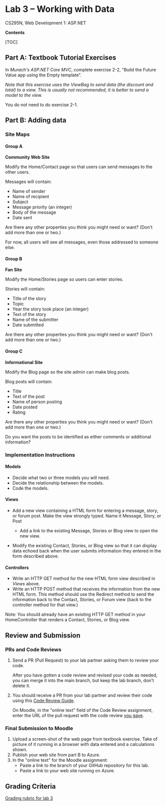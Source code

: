 # Lab 3 – Working with Data
 CS295N, Web Development 1: ASP.NET

**Contents**

[TOC]

## Part A: Textbook Tutorial Exercises

In *Murach's ASP.NET Core MVC*, complete exercise 2-2, "Build the Future Value app using the Empty template". 

*Note that this exercise uses the ViewBag to send data (the discount and total) to a view. This is usually not recommended, it is better to send a model to the view.*

You do not need to do exercise 2-1. 



## Part B: Adding data



### Site Maps

#### Group A

**Community Web Site**

Modify the Home/Contact page so that users can send messages to the other users.

Messages will contain:

- Name of sender
- Name of recipient
- Subject
- Message priority (an integer)
- Body of the message
- Date sent

Are there any other properties you think you might need or want? (Don't add more than one or two.)

For now, all users will see all messages, even those addressed to someone else.



#### Group B

**Fan Site**

Modify the Home/Stories page so users can enter stories.

Stories will contain:

- Title of the story
- Topic
- Year the story took place (an integer)
- Text of the story
- Name of the submitter
- Date submitted

Are there any other properties you think you might need or want? (Don't add more than one or two.)



#### Group C

**Informational Site**

Modify the Blog page so the site admin can make blog posts.

Blog posts will contain:
- Title
- Text of the post
- Name of person posting
- Date posted
- Rating

Are there any other properties you think you might need or want? (Don't add more than one or two.)

Do you want the posts to be identified as either comments or additional information?



### Implementation Instructions

#### Models

- Decide what two or three models you will need.
- Decide the relationship between the models.
- Code the models.

#### Views

- Add a new view containing a HTML form for entering a message, story, or forum post. Make the view strongly typed. Name it Message, Story, or Post
  - Add a link to the existing Message, Stories or Blog view to open the new view.

- Modify the existing Contact, Stories, or Blog view so that it can display data echoed back when the user submits information they entered in the form described above.

#### Controllers

- Write an HTTP GET method for the new HTML form view described in *Views* above.
- Write an HTTP POST method that receives the information from the new HTML form. This method should use the Redirect method to send the information back to the Contact, Stories, or Forum view (back to the controller method for that view.)

Note: You should already have an existing HTTP GET method in your HomeController that renders a Contact, Stories, or Blog view.



## Review and Submission

### PRs and Code Reviews

1. Send a PR (Pull Request) to your lab partner asking them to review your code. 

   After you have gotten a code review and revised your code as needed, you can merge it into the main branch, but keep the lab branch, don't delete it.

2. You should receive a PR from your lab partner and review their code using this [Code Review Guide](../CodeReviewGuide.html).

   On Moodle, in the "online text" field of the Code Review assignment, enter the URL of the pull request with the code review <u>you gave</u>.

### Final Submission to Moodle

1.  Upload a screen-shot of the web page from textbook exercise. Take of picture of it running in a browser with data entered and a calculations shown.
2.  Publish your web site from part B to Azure.
3.  In the "online text" for the Moodle assignment:
    - Paste a link to the branch of your GitHub repository for this lab.
    - Paste a link to your web site running on Azure.



## Grading Criteria

[Grading rubric for lab 3](Lab3Rubric_CS295N.htm)
